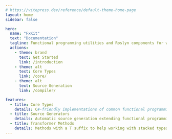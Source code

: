 ```yaml
---
# https://vitepress.dev/reference/default-theme-home-page
layout: home
sidebar: false

hero:
  name: "FxKit"
  text: "Documentation"
  tagline: Functional programming utilities and Roslyn components for writing expressive C#
  actions:
    - theme: brand
      text: Get Started
      link: /introduction
    - theme: alt
      text: Core Types
      link: /core/
    - theme: alt
      text: Source Generation
      link: /compiler/

features:
  - title: Core Types
    details: C#-friendly implementations of common functional programming data types
  - title: Source Generators
    details: Automatic source generation extending functional programming support
  - title: Transformer Methods
    details: Methods with a T suffix to help working with stacked types
---
```


